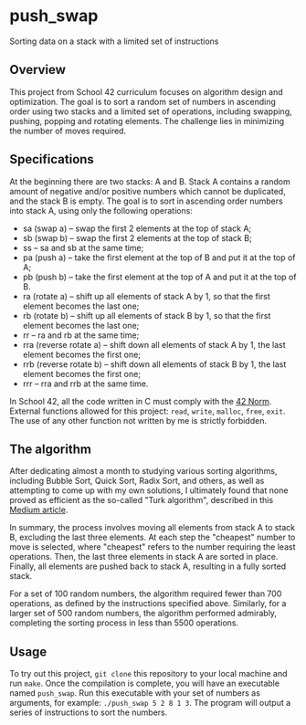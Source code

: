 # push_swap
Sorting data on a stack with a limited set of instructions

## Overview

This project from School 42 curriculum focuses on algorithm design and optimization. The goal is to sort a random set of numbers in ascending order using two stacks and a limited set of operations, including swapping, pushing, popping and rotating elements. The challenge lies in minimizing the number of moves required.

## Specifications
At the beginning there are two stacks: A and B. Stack A contains a random amount of negative and/or positive numbers which cannot be duplicated, and the stack B is empty. The goal is to sort in ascending order numbers into stack A, using only the following operations:

- sa (swap a) – swap the first 2 elements at the top of stack A;
- sb (swap b) – swap the first 2 elements at the top of stack B;
- ss – sa and sb at the same time;
- pa (push a) – take the first element at the top of B and put it at the top of A;
- pb (push b) – take the first element at the top of A and put it at the top of B.
- ra (rotate a) – shift up all elements of stack A by 1, so that the first element becomes the last one;
- rb (rotate b) – shift up all elements of stack B by 1, so that the first element becomes the last one;
- rr – ra and rb at the same time;
- rra (reverse rotate a) – shift down all elements of stack A by 1, the last element becomes the first one;
- rrb (reverse rotate b) – shift down all elements of stack B by 1, the last element becomes the first one;
- rrr – rra and rrb at the same time.

In School 42, all the code written in C must comply with the [42 Norm](https://cdn.intra.42.fr/pdf/pdf/960/norme.en.pdf). External functions allowed for this project: `read`, `write`, `malloc`, `free`, `exit`. The use of any other function not written by me is strictly forbidden.

## The algorithm
After dedicating almost a month to studying various sorting algorithms, including Bubble Sort, Quick Sort, Radix Sort, and others, as well as attempting to come up with my own solutions, I ultimately found that none proved as efficient as the so-called "Turk algorithm", described in this [Medium article](https://medium.com/@ayogun/push-swap-c1f5d2d41e97).

In summary, the process involves moving all elements from stack A to stack B, excluding the last three elements. At each step the "cheapest" number to move is selected, where "cheapest" refers to the number requiring the least operations. Then, the last three elements in stack A are sorted in place. Finally, all elements are pushed back to stack A, resulting in a fully sorted stack.

For a set of 100 random numbers, the algorithm required fewer than 700 operations, as defined by the instructions specified above. Similarly, for a larger set of 500 random numbers, the algorithm performed admirably, completing the sorting process in less than 5500 operations.

## Usage
To try out this project, `git clone` this repository to your local machine and run `make`. Once the compilation is complete, you will have an executable named `push_swap`. Run this executable with your set of numbers as arguments, for example: `./push_swap 5 2 8 1 3`. The program will output a series of instructions to sort the numbers.